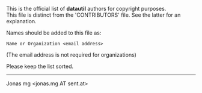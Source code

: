 
This is the official list of **datautil** authors for copyright purposes.  
This file is distinct from the 'CONTRIBUTORS' file. See the latter for an explanation.

Names should be added to this file as:

	Name or Organization <email address>

(The email address is not required for organizations)

Please keep the list sorted.
* * *

Jonas mg <jonas.mg AT sent.at>

